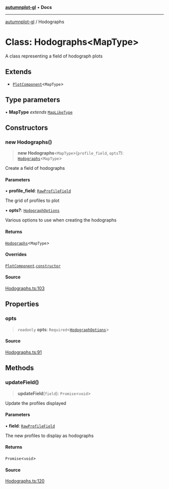 [**autumnplot-gl**](../index.md) • **Docs**

***

[autumnplot-gl](../globals.md) / Hodographs

# Class: Hodographs\<MapType\>

A class representing a field of hodograph plots

## Extends

- [`PlotComponent`](PlotComponent.md)\<`MapType`\>

## Type parameters

• **MapType** *extends* [`MapLikeType`](../type-aliases/MapLikeType.md)

## Constructors

### new Hodographs()

> **new Hodographs**\<`MapType`\>(`profile_field`, `opts`?): [`Hodographs`](Hodographs.md)\<`MapType`\>

Create a field of hodographs

#### Parameters

• **profile\_field**: [`RawProfileField`](RawProfileField.md)

The grid of profiles to plot

• **opts?**: [`HodographOptions`](../interfaces/HodographOptions.md)

Various options to use when creating the hodographs

#### Returns

[`Hodographs`](Hodographs.md)\<`MapType`\>

#### Overrides

[`PlotComponent`](PlotComponent.md).[`constructor`](PlotComponent.md#constructors)

#### Source

[Hodographs.ts:103](https://github.com/tsupinie/autumnplot-gl/blob/0e257a0170331d21c88041ead5493447b81541cc/src/Hodographs.ts#L103)

## Properties

### opts

> `readonly` **opts**: `Required`\<[`HodographOptions`](../interfaces/HodographOptions.md)\>

#### Source

[Hodographs.ts:91](https://github.com/tsupinie/autumnplot-gl/blob/0e257a0170331d21c88041ead5493447b81541cc/src/Hodographs.ts#L91)

## Methods

### updateField()

> **updateField**(`field`): `Promise`\<`void`\>

Update the profiles displayed

#### Parameters

• **field**: [`RawProfileField`](RawProfileField.md)

The new profiles to display as hodographs

#### Returns

`Promise`\<`void`\>

#### Source

[Hodographs.ts:120](https://github.com/tsupinie/autumnplot-gl/blob/0e257a0170331d21c88041ead5493447b81541cc/src/Hodographs.ts#L120)

